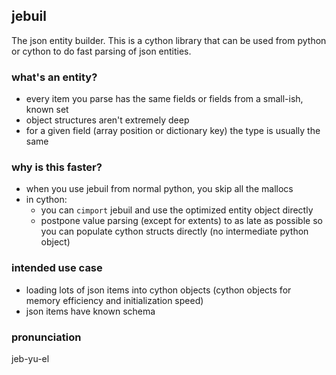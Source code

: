 ## jebuil

The json entity builder. This is a cython library that can be used from python or cython to do fast parsing of json entities.

### what's an entity?

* every item you parse has the same fields or fields from a small-ish, known set
* object structures aren't extremely deep
* for a given field (array position or dictionary key) the type is usually the same

### why is this faster?

* when you use jebuil from normal python, you skip all the mallocs
* in cython:
    * you can `cimport` jebuil and use the optimized entity object directly
    * postpone value parsing (except for extents) to as late as possible so you can populate cython structs directly (no intermediate python object)

### intended use case

* loading lots of json items into cython objects (cython objects for memory efficiency and initialization speed)
* json items have known schema

### pronunciation

jeb-yu-el
